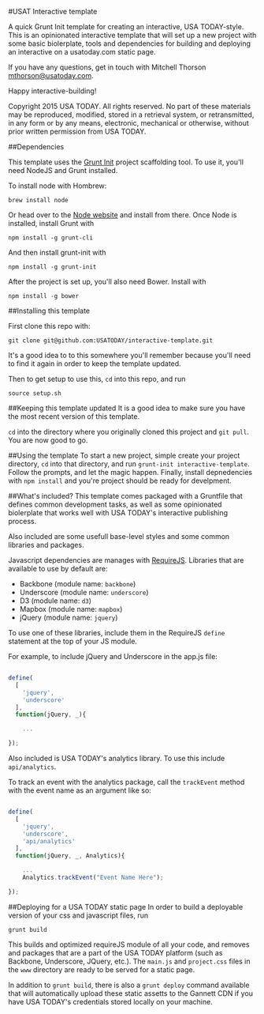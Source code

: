 #USAT Interactive template

A quick Grunt Init template for creating an interactive, USA TODAY-style. This is an opinionated interactive template that will set up a new project with some basic biolerplate, tools and dependencies for building and deploying an interactive on a usatoday.com static page.

If you have any questions, get in touch with Mitchell Thorson mthorson@usatoday.com.

Happy interactive-building!


Copyright 2015 USA TODAY. All rights reserved. No part of these materials may be reproduced, modified, stored in a retrieval system, or retransmitted, in any form or by any means, electronic, mechanical or otherwise, without prior written permission from USA TODAY.

##Dependencies

This template uses the [Grunt Init](http://gruntjs.com/project-scaffolding) project scaffolding tool. To use it, you'll need NodeJS and Grunt installed.

To install node with Hombrew:
````
brew install node
````

Or head over to the [Node website](http://nodejs.org/) and install from there.
Once Node is installed, install Grunt with
```
npm install -g grunt-cli
```

And then install grunt-init with 
```
npm install -g grunt-init
```

After the project is set up, you'll also need Bower. Install with 
```
npm install -g bower
```


##Installing this template

First clone this repo with: 
```
git clone git@github.com:USATODAY/interactive-template.git 
```

It's a good idea to to this somewhere you'll remember because you'll need to find it again in order to keep the template updated.

Then to get setup to use this, `cd` into this repo, and run 
```
source setup.sh
```

##Keeping this template updated
It is a good idea to make sure you have the most recent version of this template.

`cd` into the directory where you originally cloned this project and `git pull`. You are now good to go.

##Using the template
To start a new project, simple create your project directory, `cd` into that directory, and run `grunt-init interactive-template`. Follow the prompts, and let the magic happen. 
Finally, install depnedencies with `npm install` and you're project should be ready for develpment. 

##What's included?
This template comes packaged with a Gruntfile that defines common development tasks, as well as some opinionated biolerplate that works well with USA TODAY's interactive publishing process.

Also included are some usefull base-level styles and some common libraries and packages.

Javascript dependencies are manages with [RequireJS](http://requirejs.org/). 
Libraries that are available to use by default are: 
- Backbone (module name: `backbone`)
- Underscore (module name: `underscore`)
- D3 (module name: `d3`)
- Mapbox (module name: `mapbox`)
- jQuery (module name: `jquery`)

To use one of these libraries, include them in the RequireJS `define` statement at the top of your JS module.

For example, to include jQuery and Underscore in the app.js file:

```javascript

define(
  [
    'jquery',
    'underscore'
  ],
  function(jQuery, _){

    ...

});

```


Also included is USA TODAY's analytics library. To use this include `api/analytics`.

To track an event with the analytics package, call the `trackEvent` method with the event name as an argument like so:

```javascript

define(
  [
    'jquery',
    'underscore',
    'api/analytics'
  ],
  function(jQuery, _, Analytics){

    ...
    Analytics.trackEvent("Event Name Here");

});

```

##Deploying for a USA TODAY static page
In order to build a deployable version of your css and javascript files, run 

```
grunt build
```

This builds and optimized requireJS module of all your code, and removes and packages that are a part of the USA TODAY platform (such as Backbone, Underscore, JQuery, etc.).
The `main.js` and `project.css` files in the `www` directory are ready to be served for a static page.

In addition to `grunt build`, there is also a `grunt deploy` command available that will automatically upload these static assetts to the Gannett CDN if you have USA TODAY's credentials stored locally on your machine.
